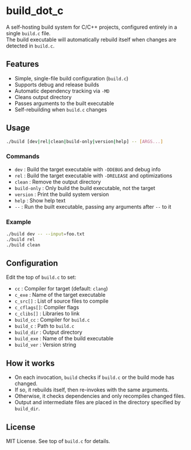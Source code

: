 # build_dot_c

A self-hosting build system for C/C++ projects, configured entirely in a single `build.c` file.  
The build executable will automatically rebuild itself when changes are detected in `build.c`.

## Features

- Simple, single-file build configuration (`build.c`)
- Supports debug and release builds
- Automatic dependency tracking via `-MD`
- Cleans output directory
- Passes arguments to the built executable
- Self-rebuilding when `build.c` changes

## Usage

```sh
./build [dev|rel|clean|build-only|version|help] -- [ARGS...]
```

### Commands

- `dev`         : Build the target executable with `-DDEBUG` and debug info
- `rel`         : Build the target executable with `-DRELEASE` and optimizations
- `clean`       : Remove the output directory
- `build-only`  : Only build the build executable, not the target
- `version`     : Print the build system version
- `help`        : Show help text
- `--`          : Run the built executable, passing any arguments after `--` to it

### Example

```sh
./build dev -- --input=foo.txt
./build rel
./build clean
```

## Configuration

Edit the top of `build.c` to set:

- `cc`        : Compiler for target (default: `clang`)
- `c_exe`     : Name of the target executable
- `c_src[]`   : List of source files to compile
- `c_cflags[]`: Compiler flags
- `c_clibs[]` : Libraries to link
- `build_cc`  : Compiler for `build.c`
- `build_c`   : Path to `build.c`
- `build_dir` : Output directory
- `build_exe` : Name of the build executable
- `build_ver` : Version string

## How it works

- On each invocation, `build` checks if `build.c` or the build mode has changed.
- If so, it rebuilds itself, then re-invokes with the same arguments.
- Otherwise, it checks dependencies and only recompiles changed files.
- Output and intermediate files are placed in the directory specified by `build_dir`.

## License

MIT License. See top of `build.c` for details.
